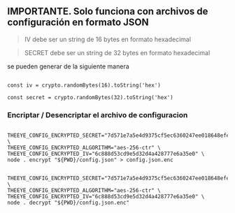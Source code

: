 ## IMPORTANTE. Solo funciona con archivos de configuración en formato JSON


> IV     debe ser un string de 16 bytes en formato hexadecimal    

> SECRET debe ser un string de 32 bytes en formato hexadecimal    


se pueden generar de la siguiente manera

```

const iv = crypto.randomBytes(16).toString('hex')

const secret = crypto.randomBytes(32).toString('hex')

```

### Encriptar / Desencriptar el archivo de configuracion

```

THEEYE_CONFIG_ENCRYPTED_SECRET="7d571e7a5e4d9375cf5ec6360247ee018648efe1eccba5894ee6659db626b5dd" \
THEEYE_CONFIG_ENCRYPTED_ALGORITHM="aes-256-ctr" \
THEEYE_CONFIG_ENCRYPTED_IV="6c888d53cd9e5d32d4a428777e6a35e0" \
node . encrypt "${PWD}/config.json" > config.json.enc

```

```

THEEYE_CONFIG_ENCRYPTED_SECRET="7d571e7a5e4d9375cf5ec6360247ee018648efe1eccba5894ee6659db626b5dd" \
THEEYE_CONFIG_ENCRYPTED_ALGORITHM="aes-256-ctr" \
THEEYE_CONFIG_ENCRYPTED_IV="6c888d53cd9e5d32d4a428777e6a35e0" \
node . decrypt "${PWD}/config.json.enc"

```
